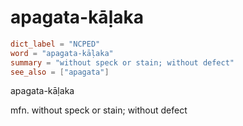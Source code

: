 # apagata-kāḷaka

``` toml
dict_label = "NCPED"
word = "apagata-kāḷaka"
summary = "without speck or stain; without defect"
see_also = ["apagata"]
```

apagata\-kāḷaka

mfn. without speck or stain; without defect

